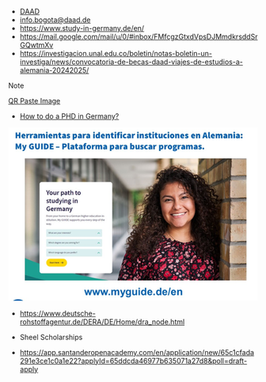 



- [DAAD](https://www2.daad.de/deutschland/stipendium/datenbank/en/21148-scholarship-database/)
- info.bogota@daad.de
- https://www.study-in-germany.de/en/
- https://mail.google.com/mail/u/0/#inbox/FMfcgzGtxdVpsDJMmdkrsddSrGQwtmXv
- https://investigacion.unal.edu.co/boletin/notas-boletin-un-investiga/news/convocatoria-de-becas-daad-viajes-de-estudios-a-alemania-20242025/

>[!Note]
>[QR Paste Image](https://qr-code-scanner.net/#paste)

- [How to do a PHD in Germany?](https://moodle.daad.de/phd/)

![](attachments/Pasted%20image%2020231017170333.png)

- https://www.deutsche-rohstoffagentur.de/DERA/DE/Home/dra_node.html


- Sheel Scholarships
- https://app.santanderopenacademy.com/en/application/new/65c1cfada291e3ce1c0a1e22?applyId=65ddcda46977b635071a27d8&poll=draft-apply


